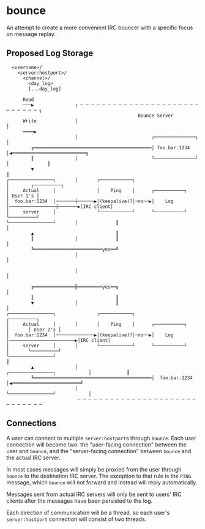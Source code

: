# bounce

An attempt to create a more convenient IRC bouncer with a specific focus on message replay.

## Proposed Log Storage
```
  <username>/
    <server:hostport>/
      <channel>/
        <day_log>
        [...day_log]
```

```
      Read
      ───▶               ┌ ─ ─ ─ ─ ─ ─ ─ ─ ─ ─ ─ ─ ─ ─ ─ ─ ─ ─ ─ ─ ─ ─ ─ ─ ─ ─ ─ ─ ┐
                                                Bounce Server
      Write              │                                                         │
      ════▶
                         │                           ┌───────────────┐             │
         ╔═══════════════════════════════════════════│ foo.bar:1234  │◀═══════════════════════════╗
         ║               │                           └───────────────┘             │              ║
         ▼                                                                                        ║
┌────────────────┐       │       ┌────────────┐                                    │        ┌──────────┐
│     Actual     │               │    Ping    │      ┌───────────┐                          │ User 1's │
│  foo.bar:1234  │───────┼──────▶│(keepalive)?│─no──▶│    Log    │─────────────────┼───────▶│IRC client│
│     server     │               └────────────┘      └───────────┘                          └──────────┘
└────────────────┘       │              ║                                          │
         ▲                              ║
         ║               │              ║                                          │
         ╚═════════════════════════yes══╝
                         │                                                         │

                         │                                                         │

         ╔═══════════════╬═════════yes══╗                                          │
         ║                              ║
         ▼               │              ║                                          │
┌────────────────┐               ┌────────────┐                                            ┌──────────┐
│     Actual     │       │       │    Ping    │      ┌───────────┐                 │       │ User 2's │
│  foo.bar:1234  │──────────────▶│(keepalive)?│─no──▶│    Log    │────────────────────────▶│IRC client│
│     server     │       │       └────────────┘      └───────────┘                 │       └──────────┘
└────────────────┘                                                                               ║
         ▲               │                           ┌────────────────┐            │             ║
         ╚═══════════════════════════════════════════│  foo.bar:1234  │◀═════════════════════════╝
                         │                           └────────────────┘            │
                          ─ ─ ─ ─ ─ ─ ─ ─ ─ ─ ─ ─ ─ ─ ─ ─ ─ ─ ─ ─ ─ ─ ─ ─ ─ ─ ─ ─ ─
```

## Connections

A user can connect to multiple `server:hostport`s through `bounce`. Each user connection will become two: the "user-facing connection" between the user and `bounce`, and the "server-facing connection" between `bounce` and the actual IRC server.

In most cases messages will simply be proxied from the user through `bounce` to the destination IRC server. The exception to that rule is the `PING` message, which `bounce` will not forward and instead will reply automatically.

Messages sent from actual IRC servers will only be sent to users' IRC clients after the messages have been persisted to the log.

Each direction of communication will be a thread, so each user's `server:hostport` connection will consist of two threads.
